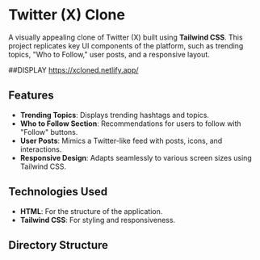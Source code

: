 # Twitter (X) Clone  
A visually appealing clone of Twitter (X) built using **Tailwind CSS**. This project replicates key UI components of the platform, such as trending topics, "Who to Follow," user posts, and a responsive layout.

##DISPLAY
https://xcloned.netlify.app/

## Features  
- **Trending Topics**: Displays trending hashtags and topics.  
- **Who to Follow Section**: Recommendations for users to follow with "Follow" buttons.  
- **User Posts**: Mimics a Twitter-like feed with posts, icons, and interactions.  
- **Responsive Design**: Adapts seamlessly to various screen sizes using Tailwind CSS.  

## Technologies Used  
- **HTML**: For the structure of the application.  
- **Tailwind CSS**: For styling and responsiveness.  

## Directory Structure  
